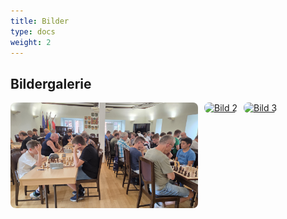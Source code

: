 ```yaml
---
title: Bilder
type: docs
weight: 2
---
```


## Bildergalerie

<div style="display: flex; flex-wrap: wrap; gap: 10px;">
  <a href="/2025/images/20250816_160727.jpg" target="_blank">
    <img src="/2025/images/20250816_160727.jpg" alt="Bild 1" style="max-width: 300px; height: auto; border-radius: 8px;">
  </a>
  <a href="/2025/images/20250816_160733.jpg" target="_blank">
    <img src="/2025/images/20250816_160733.jpg" alt="Bild 2" style="max-width: 300px; height: auto; border-radius: 8px;">
  </a>
  <a href="/2025/images/20250816_160736.jpg" target="_blank">
    <img src="/2025/images/20250816_160736.jpg" alt="Bild 3" style="max-width: 300px; height: auto; border-radius: 8px;">
  </a>
</div>
